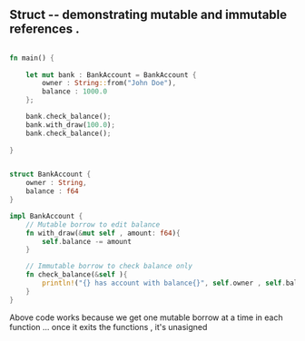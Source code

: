 ## Struct  -- demonstrating mutable and immutable references . 


```rs

fn main() {
 
    let mut bank : BankAccount = BankAccount {
        owner : String::from("John Doe"),
        balance : 1000.0
    };

    bank.check_balance();
    bank.with_draw(100.0);
    bank.check_balance();
    
}


struct BankAccount {
    owner : String,
    balance : f64
}

impl BankAccount {
    // Mutable borrow to edit balance 
    fn with_draw(&mut self , amount: f64){
        self.balance -= amount
    }

    // Immutable borrow to check balance only 
    fn check_balance(&self ){
        println!("{} has account with balance{}", self.owner , self.balance)
    }
}
```


Above code works because we get one mutable borrow at a time in each function ... once it exits the functions , it's unasigned


